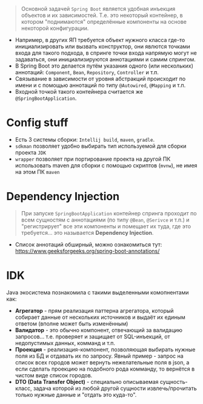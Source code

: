 > Основной задачей `Spring Boot` является удобная инъекция объектов и их зависимостей. Т.е. это некоторый контейнер, в котором "поднимаются" определённые компоненты на основе некоторой конфигурации.

* Например, в других ЯП требуется объект нужного класса где-то инициализировать или вызвать конструктор, они явлются точками входа для такого подхода, в спринге точки входа напрямую могут не задаваться, они инициализируются аннотациями и самим спрингом.
* В Spring Boot это делается путём указания одного (или нескольких) аннотаций: `Component`, `Bean`, `Repository`, `Controller` и т.п. 
* Связывание в зависимости от уровня абстракций происходит по имени и с помощью аннотаций по типу `@Autowired`, `@Mapping` и т.п. 
* Входной точкой такого контейнера считается же `@SpringBootApplication`.
# Config stuff
* Есть 3 системы сборки: `Intellij build`, `maven`, `gradle`.
* `sdkman` позволяет удобно выбирать тип используемой для сборки проекта `JDK`
* `wrapper` позволяет при портирование проекта на другой ПК использовать maven для сборки с помощью скриптов (`mvnw`), не имея на этом ПК `maven`
# Dependency Injection
> При запуске `SpringBootApplication` контейнер спринга проходит по всем сущностям с аннотациями (по типу `@Bean`, `@Serivce` и т.п.) и "регистрирует" все эти компоненты и помещает их туда, где это требуется... это называется **Dependency Injection**.

* Список аннотаций обширный, можно ознакомиться тут: https://www.geeksforgeeks.org/spring-boot-annotations/
# IDK
Java экосистема познакомила с такими выделенными комопнентами как:
* **Агрегатор** - прям реализация паттерна агрегатора, который собирает данные от нескольких источников и выдаёт их единым ответом (вполне может быть изменённым)
* **Валидатор** - это обычно компонент, отвечающий за валидацию запросов... т.е. проверяет и защищает от SQL-инъекций, от недопустимых данных, комманд и т.п.
* **Проекция** - реализация-компонент, позволяющая выбирать нужные поля из БД и отдавать их по запросу. 
  Явный пример - запрос на список всех городов может вернуть нежелательные поля в json, а если сделать проекцию на подобного рода комманду, то вернётся в чистом виде список городов.
* **DTO (Data Transfer Object)** - специально описываемая сущность-класс, задача которой из любой другой сущности извлечь/прочитать только нужные данные и "отдать это куда-то".